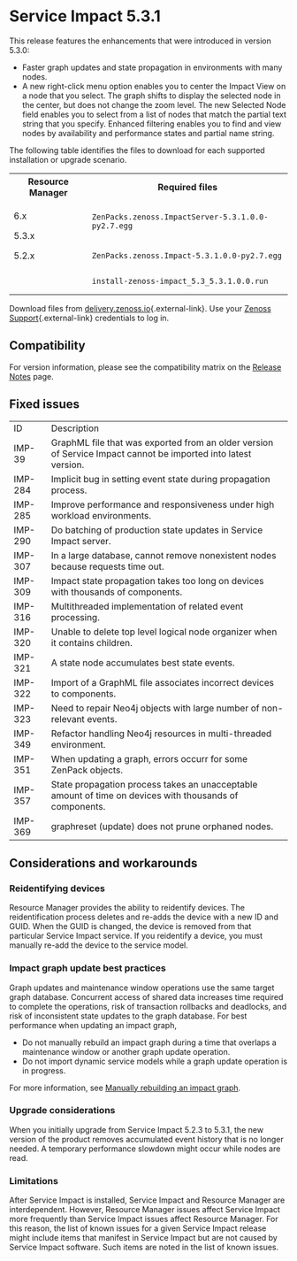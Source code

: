 # Service Impact 5.3.1

This release features the enhancements that were introduced in version
5.3.0:

-   Faster graph updates and state propagation in environments with many
    nodes.
-   A new right-click menu option enables you to center the Impact View
    on a node that you select. The graph shifts to display the selected
    node in the center, but does not change the zoom level. The new
    Selected Node field enables you to select from a list of nodes that
    match the partial text string that you specify. Enhanced filtering
    enables you to find and view nodes by availability and performance
    states and partial name string.

The following table identifies the files to download for each supported
installation or upgrade scenario.

<table>
<tbody>
<tr markdown="1">
<th>Resource Manager</th>
<th>Required files</th>
</tr>

<tr markdown="1">
<td rowspan="3"><p>6.x</p>
<p>5.3.x</p>
<p>5.2.x</p>
<br />
<br />
</td>
<td><code>ZenPacks.zenoss.ImpactServer-5.3.1.0.0-py2.7.egg</code></td>
</tr>
<tr markdown="1">
<td><code>ZenPacks.zenoss.Impact-5.3.1.0.0-py2.7.egg</code></td>
</tr>
<tr markdown="1">
<td><code>install-zenoss-impact_5.3_5.3.1.0.0.run</code></td>
</tr>
</tbody>
</table>

Download files from
[delivery.zenoss.io](https://delivery.zenoss.io){.external-link}. Use
your [Zenoss Support](https://support.zenoss.com/hc/en-us){.external-link}
credentials to log in.

## Compatibility

For version information, please see the compatibility matrix on the
[Release Notes](/imp/install/release-notes.html)
page.

## Fixed issues

|         |                                                                                                                |
|---------|----------------------------------------------------------------------------------------------------------------|
| ID      | Description                                                                                                    |
| IMP-39  | GraphML file that was exported from an older version of Service Impact cannot be imported into latest version. |
| IMP-284 | Implicit bug in setting event state during propagation process.                                                |
| IMP-285 | Improve performance and responsiveness under high workload environments.                                       |
| IMP-290 | Do batching of production state updates in Service Impact server.                                              |
| IMP-307 | In a large database, cannot remove nonexistent nodes because requests time out.                                |
| IMP-309 | Impact state propagation takes too long on devices with thousands of components.                               |
| IMP-316 | Multithreaded implementation of related event processing.                                                      |
| IMP-320 | Unable to delete top level logical node organizer when it contains children.                                   |
| IMP-321 | A state node accumulates best state events.                                                                    |
| IMP-322 | Import of a GraphML file associates incorrect devices to components.                                           |
| IMP-323 | Need to repair Neo4j objects with large number of non-relevant events.                                         |
| IMP-349 | Refactor handling Neo4j resources in multi-threaded environment.                                               |
| IMP-351 | When updating a graph, errors occurr for some ZenPack objects.                                                 |
| IMP-357 | State propagation process takes an unacceptable amount of time on devices with thousands of components.        |
| IMP-369 |  graphreset (update) does not prune orphaned nodes.                                                            |

## Considerations and workarounds

### Reidentifying devices

Resource Manager provides the ability to reidentify devices. The
reidentification process deletes and re-adds the device with a new ID
and GUID. When the GUID is changed, the device is removed from that
particular Service Impact service. If you reidentify a device, you must
manually re-add the device to the service model.

### Impact graph update best practices

Graph updates and maintenance window operations use the same target
graph database. Concurrent access of shared data increases time required
to complete the operations, risk of transaction rollbacks and deadlocks,
and risk of inconsistent state updates to the graph database. For best
performance when updating an impact graph,

-   Do not manually rebuild an impact graph during a time that overlaps
    a maintenance window or another graph update operation.
-   Do not import dynamic service models while a graph update operation
    is in progress.

For more information, see [Manually rebuilding an impact graph](/imp/holding/targeted-graph-update3.html).

### Upgrade considerations

When you initially upgrade from Service Impact 5.2.3 to 5.3.1, the new
version of the product removes accumulated event history that is no
longer needed. A temporary performance slowdown might occur while nodes
are read.

### Limitations

After Service Impact is installed, Service Impact and Resource Manager
are interdependent. However, Resource Manager issues affect Service
Impact more frequently than Service Impact issues affect Resource
Manager. For this reason, the list of known issues for a given Service
Impact release might include items that manifest in Service Impact but
are not caused by Service Impact software. Such items are noted in the
list of known issues.
